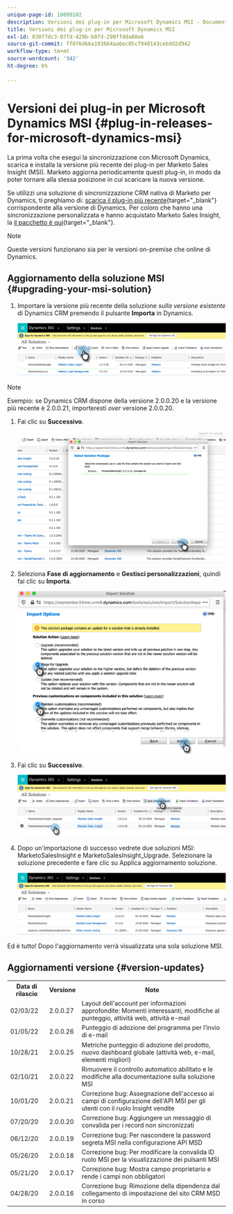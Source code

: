 ```yaml
---
unique-page-id: 10099102
description: Versioni dei plug-in per Microsoft Dynamics MSI - Documenti Marketo - Documentazione del prodotto
title: Versioni dei plug-in per Microsoft Dynamics MSI
exl-id: 830f7dc3-07fd-429b-b0fd-290ffdda88e6
source-git-commit: ff076d66a193664aa6ec05cf940143cebdd2d942
workflow-type: tm+mt
source-wordcount: '342'
ht-degree: 6%

---
```


# Versioni dei plug-in per Microsoft Dynamics MSI {#plug-in-releases-for-microsoft-dynamics-msi}

La prima volta che esegui la sincronizzazione con Microsoft Dynamics, scarica e installa la versione più recente dei plug-in per Marketo Sales Insight (MSI). Marketo aggiorna periodicamente questi plug-in, in modo da poter tornare alla stessa posizione in cui scaricare la nuova versione.

Se utilizzi una soluzione di sincronizzazione CRM nativa di Marketo per Dynamics, ti preghiamo di: [scarica il plug-in più recente](/help/marketo/product-docs/marketo-sales-insight/msi-for-microsoft-dynamics/installing/download-the-marketo-sales-insight-solution-for-microsoft-dynamics.md){target=&quot;_blank&quot;} corrispondente alla versione di Dynamics. Per coloro che hanno una sincronizzazione personalizzata e hanno acquistato Marketo Sales Insight, la [il pacchetto è qui](https://mktg-cdn.marketo.com/community/MarketoSalesInsight_NonNative.zip){target=&quot;_blank&quot;}.

>[!NOTE]
>
>Queste versioni funzionano sia per le versioni on-premise che online di Dynamics.

## Aggiornamento della soluzione MSI {#upgrading-your-msi-solution}

1. Importare la versione più recente della soluzione _sulla versione esistente_ di Dynamics CRM premendo il pulsante **Importa** in Dynamics.

   ![](assets/plug-in-releases-for-microsoft-dynamics-msi-1.png)

>[!NOTE]
>
>Esempio: se Dynamics CRM dispone della versione 2.0.0.20 e la versione più recente è 2.0.0.21, importeresti _over_ versione 2.0.0.20.

1. Fai clic su **Successivo**.

   ![](assets/plug-in-releases-for-microsoft-dynamics-msi-2.png)

1. Seleziona **Fase di aggiornamento** e **Gestisci personalizzazioni**, quindi fai clic su **Importa**.

   ![](assets/plug-in-releases-for-microsoft-dynamics-msi-3.png)

1. Fai clic su **Successivo**.

   ![](assets/plug-in-releases-for-microsoft-dynamics-msi-4.png)

1. Dopo un&#39;importazione di successo vedrete due soluzioni MSI: MarketoSalesInsight e MarketoSalesInsight_Upgrade. Selezionare la soluzione precedente e fare clic su Applica aggiornamento soluzione.

   ![](assets/plug-in-releases-for-microsoft-dynamics-msi-5.png)

Ed è tutto! Dopo l&#39;aggiornamento verrà visualizzata una sola soluzione MSI.

## Aggiornamenti versione {#version-updates}

<table> 
 <colgroup> 
  <col> 
  <col> 
  <col> 
 </colgroup> 
 <tbody> 
  <tr> 
   <th colspan="1">Data di rilascio</th> 
   <th colspan="1">Versione</th> 
   <th colspan="1">Note</th> 
  </tr> 
  <tr> 
   <td colspan="1">02/03/22</td> 
   <td colspan="1">2.0.0.27</td> 
   <td colspan="1">Layout dell'account per informazioni approfondite: Momenti interessanti, modifiche al punteggio, attività web, attività e-mail</td> 
  </tr>
  <tr> 
   <td colspan="1">01/05/22</td> 
   <td colspan="1">2.0.0.26</td> 
   <td colspan="1">Punteggio di adozione del programma per l’invio di e-mail</td> 
  </tr>
  <tr> 
   <td colspan="1">10/28/21</td> 
   <td colspan="1">2.0.0.25</td> 
   <td colspan="1">Metriche punteggio di adozione del prodotto, nuovo dashboard globale (attività web, e-mail, elementi migliori)</td> 
  </tr>
  <tr> 
   <td colspan="1">02/10/21</td> 
   <td colspan="1">2.0.0.22</td> 
   <td colspan="1">Rimuovere il controllo automatico abilitato e le modifiche alla documentazione sulla soluzione MSI</td> 
  </tr>
  <tr> 
   <td colspan="1">10/01/20</td> 
   <td colspan="1">2.0.0.21</td> 
   <td colspan="1">Correzione bug: Assegnazione dell'accesso ai campi di configurazione dell'API MSI per gli utenti con il ruolo Insight vendite</td> 
  </tr> 
  <tr> 
   <td colspan="1">07/20/20</td> 
   <td colspan="1">2.0.0.20</td> 
   <td colspan="1">Correzione bug: Aggiungere un messaggio di convalida per i record non sincronizzati</td> 
  </tr> 
  <tr> 
   <td colspan="1">06/12/20</td> 
   <td colspan="1">2.0.0.19</td> 
   <td colspan="1">Correzione bug: Per nascondere la password segreta MSI nella configurazione API MSD</td> 
  </tr> 
  <tr> 
   <td colspan="1">05/26/20</td> 
   <td colspan="1">2.0.0.18</td> 
   <td colspan="1">Correzione bug: Per modificare la convalida ID ruolo MSI per la visualizzazione dei pulsanti MSI</td> 
  </tr> 
  <tr> 
   <td colspan="1">05/21/20</td> 
   <td colspan="1">2.0.0.17</td> 
   <td colspan="1">Correzione bug: Mostra campo proprietario e rende i campi non obbligatori</td> 
  </tr> 
  <tr> 
   <td colspan="1">04/28/20</td> 
   <td colspan="1">2.0.0.16</td> 
   <td colspan="1">Correzione bug: Rimozione della dipendenza dal collegamento di impostazione del sito CRM MSD in corso</td> 
  </tr> 
 </tbody> 
</table>
